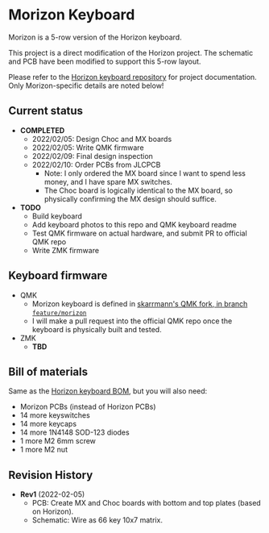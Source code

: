 # Morizon Keyboard

Morizon is a 5-row version of the Horizon keyboard.

This project is a direct modification of the Horizon project. The schematic and PCB have been modified to support this 5-row layout.

Please refer to the [Horizon keyboard repository](https://github.com/skarrmann/horizon) for project documentation. Only Morizon-specific details are noted below!

## Current status

* **COMPLETED**
    * 2022/02/05: Design Choc and MX boards
    * 2022/02/05: Write QMK firmware
    * 2022/02/09: Final design inspection
    * 2022/02/10: Order PCBs from JLCPCB
        * Note: I only ordered the MX board since I want to spend less money, and I have spare MX switches.
        * The Choc board is logically identical to the MX board, so physically confirming the MX design should suffice.
* **TODO**
    * Build keyboard
    * Add keyboard photos to this repo and QMK keyboard readme
    * Test QMK firmware on actual hardware, and submit PR to official QMK repo
    * Write ZMK firmware

## Keyboard firmware

* QMK
    * Morizon keyboard is defined in [skarrmann's QMK fork, in branch `feature/morizon`](https://github.com/skarrmann/qmk_firmware/tree/feature/morizon/keyboards/morizon)
    * I will make a pull request into the official QMK repo once the keyboard is physically built and tested.
* ZMK
    * **TBD**

## Bill of materials

Same as the [Horizon keyboard BOM](https://github.com/skarrmann/horizon/#bill-of-materials), but you will also need:

* Morizon PCBs (instead of Horizon PCBs)
* 14 more keyswitches
* 14 more keycaps
* 14 more 1N4148 SOD-123 diodes
* 1 more M2 6mm screw
* 1 more M2 nut

## Revision History

* **Rev1** (2022-02-05)
    * PCB: Create MX and Choc boards with bottom and top plates (based on Horizon).
    * Schematic: Wire as 66 key 10x7 matrix.
